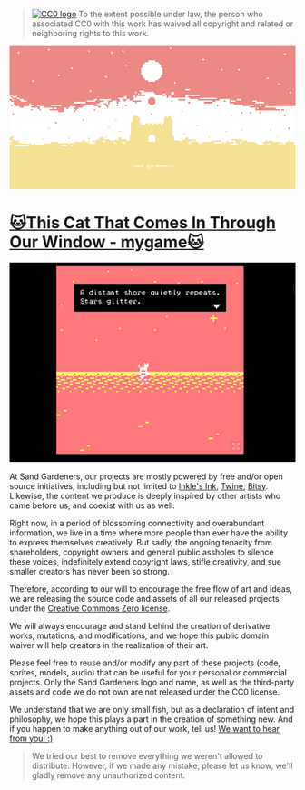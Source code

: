 >[![CC0 logo](https://licensebuttons.net/p/zero/1.0/88x31.png)](http://creativecommons.org/publicdomain/zero/1.0/)
>To the extent possible under law, the person who associated CC0 with this work has waived all copyright and related or neighboring rights to this work. 

[![sand gardeners banner](sg.png)](https://sandgardeners.itch.io/)

# [🐱This Cat That Comes In Through Our Window - mygame🐱](https://sandgardeners.itch.io/this-cat-that-comes-in-through-our-window)

[![game's screenshot](cat.png)](https://sandgardeners.itch.io/this-cat-that-comes-in-through-our-window)

At Sand Gardeners, our projects are mostly powered by free and/or open source initiatives, including but not limited to [Inkle's Ink](https://github.com/inkle/ink), [Twine](https://github.com/tweecode/twine), [Bitsy](https://github.com/le-doux/bitsy). Likewise, the content we produce is deeply inspired by other artists who came before us, and coexist with us as well. 
  
Right now, in a period of blossoming connectivity and overabundant information, we live in a time where more people than ever have the ability to express themselves creatively. But sadly, the ongoing tenacity from shareholders, copyright owners and general public assholes to silence these voices, indefinitely extend copyright laws, stifle creativity, and sue smaller creators has never been so strong.
  
Therefore, according to our will to encourage the free flow of art and ideas, we are releasing the source code and assets of all our released projects under the [Creative Commons Zero license](https://creativecommons.org/publicdomain/zero/1.0/).

We will always encourage and stand behind the creation of derivative works, mutations, and modifications, and we hope this public domain waiver will help creators in the realization of their art.

Please feel free to reuse and/or modify any part of these projects (code, sprites, models, audio) that can be useful for your personal or commercial projects. Only the Sand Gardeners logo and name, as well as the third-party assets and code we do not own are not released under the CC0 license.

We understand that we are only small fish, but as a declaration of intent and philosophy, we hope this plays a part in the creation of something new. And if you happen to make anything out of our work, tell us! [We want to hear from you! :)](mailto:sandgardeners@gmail.com)

> We tried our best to remove everything we weren't allowed to distribute. However, if we made any mistake, please let us know, we'll gladly remove any unauthorized content.